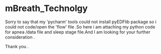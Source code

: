 # mBreath_Technolgy

Sorry to say that my 'pycharm' tools could not install pyEDFlib package so i could not code/open the 'flow' file .So  here i am attaching  my python code for apnea /data file and sleep stage file.And I am looking for your further consideration .

Thank you .
